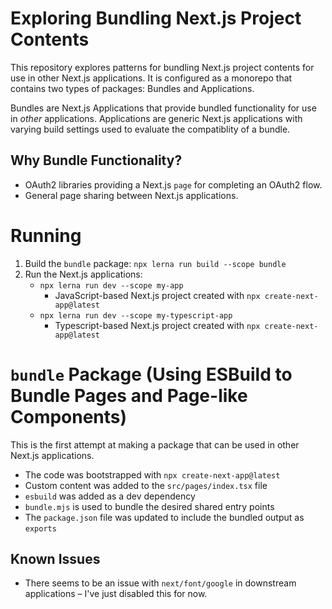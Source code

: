 # Exploring Bundling Next.js Project Contents

This repository explores patterns for bundling Next.js project contents for use in other Next.js applications. It is configured as a monorepo that contains two types of packages: Bundles and Applications.

Bundles are Next.js Applications that provide bundled functionality for use in _other_ applications.
Applications are generic Next.js applications with varying build settings used to evaluate the compatiblity of a bundle.

## Why Bundle Functionality?
- OAuth2 libraries providing a Next.js `page` for completing an OAuth2 flow.
- General page sharing between Next.js applications.

# Running

1. Build the `bundle` package: `npx lerna run build --scope bundle`
2. Run the Next.js applications:
    - `npx lerna run dev --scope my-app`
      - JavaScript-based Next.js project created with `npx create-next-app@latest`
    - `npx lerna run dev --scope my-typescript-app`
      - Typescript-based Next.js project created with `npx create-next-app@latest`


# `bundle` Package (Using ESBuild to Bundle Pages and Page-like Components)

This is the first attempt at making a package that can be used in other Next.js applications. 

- The code was bootstrapped with `npx create-next-app@latest`
- Custom content was added to the `src/pages/index.tsx` file
- `esbuild` was added as a dev dependency
- `bundle.mjs` is used to bundle the desired shared entry points
- The `package.json` file was updated to include the bundled output as `exports`


## Known Issues
- There seems to be an issue with `next/font/google` in downstream applications – I've just disabled this for now.
